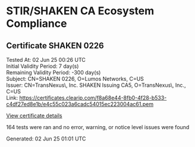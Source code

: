 # STIR/SHAKEN CA Ecosystem Compliance

## Certificate SHAKEN 0226

Tested At: 02 Jun 25 00:26 UTC\
Initial Validity Period: 7 day(s)\
Remaining Validity Period: -300 day(s)\
Subject: CN=SHAKEN 0226, O=Lumos Networks, C=US\
Issuer: CN=TransNexus\\, Inc. SHAKEN Issuing CA5, O=TransNexus\\, Inc., C=US\
Link: https://certificates.clearip.com/f8a68e44-8fb0-4f28-b533-c4df27ed8e1b/e4c55c023a6cadc54015ec223004ac61.pem

[View certificate details](https://x509.io/?cert=MIICzjCCAnSgAwIBAgIQfENqFDvNWewt3cHa7nsPJTAKBggqhkjOPQQDAjBWMQswCQYDVQQGEwJVUzEZMBcGA1UEChMQVHJhbnNOZXh1cywgSW5jLjEsMCoGA1UEAxMjVHJhbnNOZXh1cywgSW5jLiBTSEFLRU4gSXNzdWluZyBDQTUwHhcNMjQwNzI5MjMzMDM4WhcNMjQwODA1MjMzMDM3WjA8MQswCQYDVQQGEwJVUzEXMBUGA1UEChMOTHVtb3MgTmV0d29ya3MxFDASBgNVBAMTC1NIQUtFTiAwMjI2MFkwEwYHKoZIzj0CAQYIKoZIzj0DAQcDQgAEPHVMYpTpDPXdXhS4D%2BCdXQcib7VIayFrCZvnldrZFDNtNvf1cKY4FZzmxW%2BG0kV%2B5RRZVP1jm9cvnE0fjrQ6kaOCATwwggE4MAwGA1UdEwEB%2FwQCMAAwDgYDVR0PAQH%2FBAQDAgeAMB0GA1UdDgQWBBR8DcZVwM7XrIXvIjxj%2Bbl%2FmHMeNDAfBgNVHSMEGDAWgBTaALOH%2BII%2Fv7oiomRjtfYvzI51yjAXBgNVHSAEEDAOMAwGCmCGSAGG%2FwkBAQQwgaYGA1UdHwSBnjCBmzCBmKA6oDiGNmh0dHBzOi8vYXV0aGVudGljYXRlLWFwaS5pY29uZWN0aXYuY29tL2Rvd25sb2FkL3YxL2NybKJapFgwVjEUMBIGA1UEBwwLQnJpZGdld2F0ZXIxCzAJBgNVBAgMAk5KMRMwEQYDVQQDDApTVEktUEEgQ1JMMQswCQYDVQQGEwJVUzEPMA0GA1UECgwGU1RJLVBBMBYGCCsGAQUFBwEaBAowCKAGFgQwMjI2MAoGCCqGSM49BAMCA0gAMEUCIQDz%2B2F4xFEz3LdKlMyXSVLk2F5AASGQHPL05xMsukoeMwIgYWUDV%2Bw%2FhTV%2F1Q9YVdoQnBQbwP3mBEgWiNMnS1angwI%3D)

164 tests were ran and no error, warning, or notice level issues were found


Generated: 02 Jun 25 01:01 UTC